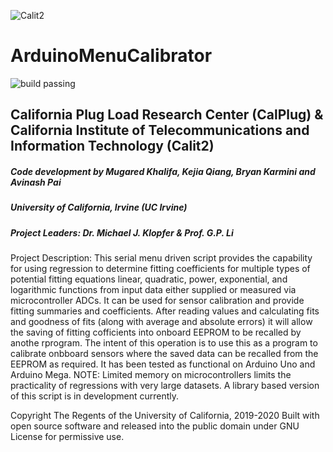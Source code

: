 ![Calit2](https://upload.wikimedia.org/wikipedia/en/2/25/Calit2.png)

# ArduinoMenuCalibrator 
![build passing](https://img.shields.io/circleci/project/github/badges/shields/master.svg)
## California Plug Load Research Center (CalPlug) & California Institute of Telecommunications and Information Technology (Calit2)
##### Code development by Mugared Khalifa, Kejia Qiang, Bryan Karmini and Avinash Pai
##### University of California, Irvine (UC Irvine) 
##### Project Leaders: Dr. Michael J. Klopfer & Prof. G.P. Li 


Project Description:  This serial menu driven script provides the capability for using regression to determine fitting coefficients for multiple types of potential fitting equations linear, quadratic, power, exponential, and logarithmic functions from input data either supplied or measured via microcontroller ADCs.  It can be used for sensor calibration and provide fitting summaries and coefficients.  After reading values and calculating fits and goodness of fits (along with average and absolute errors) it will allow the saving of fitting cofficients into onboard EEPROM to be recalled by anothe rprogram.  The intent of this operation is to use this as a program to calibrate onbboard sensors where the saved data can be recalled from the EEPROM as required.  It has been tested as functional on Arduino Uno and Arduino Mega.  NOTE: Limited memory on microcontrollers limits the practicality of regressions with very large datasets.  A library based version of this script is in development currently.


Copyright The Regents of the University of California, 2019-2020
Built with open source software and released into the public domain under GNU License for permissive use.  
